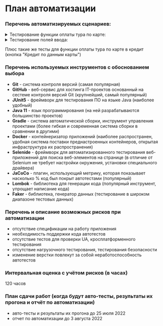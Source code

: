# План автоматизации

### Перечень автоматизируемых сценариев:

<details>
   <summary>Тестирование функции оплаты тура по карте:</summary>

#### Оплата тура по карте (кнопка "Купить"), карта со статусом "APPROVED"
1. в поле "Номер карты" ввести "4444 4444 4444 4441"
2. в остальные поля ввода ввести валидные данные
3. нажать кнопку "Продолжить"

ожидаемый результат: заявка отправляется, появляется сообщение "Успешно. Операция одобрена Банком"

#### Оплата тура по карте (кнопка "Купить"), карта со статусом "DECLINED"
1. в поле "Номер карты" ввести "4444 4444 4444 4442"
2. в остальные поля ввода ввести валидные данные
3. нажать кнопку "Продолжить"

ожидаемый результат: заявка отправляется, появляется сообщение "Ошибка! Банк отказал в проведении операции"

#### Оплата тура по карте (кнопка "Купить"), валидный номер карты, граничные значения полей ввода "Месяц", "Год"

1. в поле "Номер карты" ввести сгенерированное 16 значное число
2. в поля ввода "Месяц" и "Год" ввести сегодняшние месяц и год
3. в остальные поля ввода ввести валидные данные
4. нажать кнопку "Продолжить"

ожидаемый результат: заявка отправляется, появляется сообщение "Ошибка! Банк отказал в проведении операции"

</details>

<details>
   <summary>Тестирование полей ввода:</summary>
<details>
   <summary>поле "Номер карты"</summary>

#### Оплата тура по карте (кнопка "Купить"), короткий номер карты
1. в поле "Номер карты" ввести сгенерированное 15 значное число
2. в остальные поля ввода ввести валидные данные
3. нажать кнопку "Продолжить"

ожидаемый результат: заявка не отправляется, под полем ввода номера карты появляется сообщение "Неверный формат"

#### Оплата тура по карте (кнопка "Купить"), пустой ввод номера карты
1. не вводить данные в поле "Номер карты"
2. в остальные поля ввода ввести валидные данные
3. нажать кнопку "Продолжить"

ожидаемый результат: заявка не отправляется, под полем ввода номера карты появляется сообщение "Неверный формат"

#### Оплата тура по карте (кнопка "Купить"), длинный номер карты
1. в поле "Номер карты" ввести сгенерированное 17 значное число
2. в остальные поля ввода ввести валидные данные
3. нажать кнопку "Продолжить"

ожидаемый результат: поле ввода не дает ввести больше 16 цифр, последние введенные цифры отсекаются, заявка
отправляется, появляется сообщение "Ошибка! Банк отказал в проведении операции"

#### Оплата тура по карте (кнопка "Купить"), номер карты, состоящий из нулей
1. в поле "Номер карты" ввести "0000 0000 0000 0000"
2. в остальные поля ввода ввести валидные данные
3. нажать кнопку "Продолжить"

ожидаемый результат: заявка не отправляется, под полем ввода номера карты появляется сообщение "Неверный формат"

#### Оплата тура по карте (кнопка "Купить"), невалидный номер карты

1. в поле "Номер карты" ввести "card!#$%&‘*+—/=?"
2. в остальные поля ввода ввести валидные данные
3. нажать кнопку "Продолжить"

ожидаемый результат: поле ввода не дает ввести другие символы, кроме цифр, заявка не отправляется, под полем ввода
номера карты появляется сообщение "Неверный формат"
</details>

<details>
   <summary>поле "Месяц"</summary>

#### Оплата тура по карте (кнопка "Купить"), короткий номер месяца

1. в поле "Месяц" ввести сгенерированные число от 1 до 9
2. в остальные поля ввода ввести валидные данные
3. нажать кнопку "Продолжить"

ожидаемый результат: заявка не отправляется, под полем ввода месяца появляется сообщение "Неверный формат"

#### Оплата тура по карте (кнопка "Купить"), пустой ввод номера месяца

1. не вводить данные в поле "Месяц"
2. в остальные поля ввода ввести валидные данные
3. нажать кнопку "Продолжить"

ожидаемый результат: заявка не отправляется, под полем ввода месяца появляется сообщение "Неверный формат"

#### Оплата тура по карте (кнопка "Купить"), номер месяца, состоящий из нулей

1. в поле "Месяц" ввести "00"
2. в остальные поля ввода ввести валидные данные
3. нажать кнопку "Продолжить"

ожидаемый результат: заявка не отправляется, под полем ввода месяца появляется сообщение "Неверно указан срок действия
карты"

#### Оплата тура по карте (кнопка "Купить"), несуществующий номер месяца

1. в поле "Месяц" ввести "13"
2. в остальные поля ввода ввести валидные данные
3. нажать кнопку "Продолжить"

ожидаемый результат: заявка не отправляется, под полем ввода месяца появляется сообщение "Неверно указан срок действия
карты"

#### Оплата тура по карте (кнопка "Купить"), невалидный номер месяца

1. в поле "Месяц" ввести "y%"
2. в остальные поля ввода ввести валидные данные
3. нажать кнопку "Продолжить"

ожидаемый результат: поле ввода не дает ввести другие символы, кроме цифр, заявка не отправляется, под полем ввода
месяца появляется сообщение "Неверный формат"

#### Оплата тура по карте (кнопка "Купить"), длинный номер месяца

1. в поле "Месяц" ввести "011"
2. в остальные поля ввода ввести валидные данные
3. нажать кнопку "Продолжить"

ожидаемый результат: поле ввода не дает ввести больше 2 цифр, последние введенные цифры отсекаются, заявка отправляется,
появляется сообщение "Ошибка! Банк отказал в проведении операции"

</details>

<details>
   <summary>поле "Год"</summary>

#### Оплата тура по карте (кнопка "Купить"), короткий номер года

1. в поле "Год" ввести сгенерированные число от 1 до 9
2. в остальные поля ввода ввести валидные данные
3. нажать кнопку "Продолжить"

ожидаемый результат: заявка не отправляется, под полем ввода года появляется сообщение "Неверный формат"

#### Оплата тура по карте (кнопка "Купить"), пустой ввод номера года

1. не вводить данные в поле "Год"
2. в остальные поля ввода ввести валидные данные
3. нажать кнопку "Продолжить"

ожидаемый результат: заявка не отправляется, под полем ввода года появляется сообщение "Неверный формат"

#### Оплата тура по карте (кнопка "Купить"), номер года, состоящий из нулей

1. в поле "Год" ввести "00"
2. в остальные поля ввода ввести валидные данные
3. нажать кнопку "Продолжить"

ожидаемый результат: заявка не отправляется, под полем ввода года появляется сообщение "Истёк срок действия карты"

#### Оплата тура по карте (кнопка "Купить"), предыдущий год

1. в поле "Год" ввести "21"
2. в остальные поля ввода ввести валидные данные
3. нажать кнопку "Продолжить"

ожидаемый результат: заявка не отправляется, под полем ввода года появляется сообщение "Истёк срок действия карты"

#### Оплата тура по карте (кнопка "Купить"), невалидный номер года

1. в поле "Год" ввести "(U"
2. в остальные поля ввода ввести валидные данные
3. нажать кнопку "Продолжить"

ожидаемый результат: поле ввода не дает ввести другие символы, кроме цифр, заявка не отправляется, под полем ввода года
появляется сообщение "Неверный формат"

#### Оплата тура по карте (кнопка "Купить"), полный номер года

1. в поле "Год" ввести "2022"
2. в остальные поля ввода ввести валидные данные
3. нажать кнопку "Продолжить"

ожидаемый результат: поле ввода не дает ввести больше 2 цифр, последние введенные цифры отсекаются, заявка не
отправляется, под полем ввода года появляется сообщение "Истек срок действия карты"

</details>

<details>
   <summary>поле "Владелец"</summary>

#### Оплата тура по карте (кнопка "Купить"), фамилия латинскими буквами

1. в поле "Владелец" ввести сгенерированную фамилию латинскими буквами
2. в остальные поля ввода ввести валидные данные
3. нажать кнопку "Продолжить"

ожидаемый результат: заявка не отправляется, под полем ввода владельца появляется сообщение "Неверный формат"

#### Оплата тура по карте (кнопка "Купить"), имя латинскими буквами

1. в поле "Владелец" ввести сгенерированное имя латинскими буквами
2. в остальные поля ввода ввести валидные данные
3. нажать кнопку "Продолжить"

ожидаемый результат: заявка не отправляется, под полем ввода владельца появляется сообщение "Неверный формат"

#### Оплата тура по карте (кнопка "Купить"), фамилия кириллицей

1. в поле "Владелец" ввести сгенерированную фамилию на кириллице
2. в остальные поля ввода ввести валидные данные
3. нажать кнопку "Продолжить"

ожидаемый результат: поле ввода не дает ввести другие символы, кроме латинских, заявка не отправляется, под полем ввода
владельца появляется сообщение "Неверный формат"

#### Оплата тура по карте (кнопка "Купить"), имя кириллицей

1. в поле "Владелец" ввести сгенерированное имя на кириллице
2. в остальные поля ввода ввести валидные данные
3. нажать кнопку "Продолжить"

ожидаемый результат: поле ввода не дает ввести другие символы, кроме латинских, заявка не отправляется, под полем ввода
владельца появляется сообщение "Неверный формат"

#### Оплата тура по карте (кнопка "Купить"), пустой ввод поля "Владелец"

1. не вводить данные в поле "Владелец"
2. в остальные поля ввода ввести валидные данные
3. нажать кнопку "Продолжить"

ожидаемый результат: заявка не отправляется, под полем ввода владельца появляется сообщение "Поле обязательно для
заполнения"

#### Оплата тура по карте (кнопка "Купить"), невалидное значение поля "Владелец"

1. в поле "Владелец" ввести "00()№%_ _9"
2. в остальные поля ввода ввести валидные данные
3. нажать кнопку "Продолжить"

ожидаемый результат: поле ввода не дает ввести другие символы, кроме латинских, заявка не отправляется, под полем ввода
номера карты появляется сообщение "Неверный формат"

</details>

<details>
   <summary>поле "CVC/CVV"</summary>

#### Оплата тура по карте (кнопка "Купить"), одна цифра номера CVC/CVV

1. в поле "CVC/CVV" ввести сгенерированное число от 1 до 9
2. в остальные поля ввода ввести валидные данные
3. нажать кнопку "Продолжить"

ожидаемый результат: заявка не отправляется, под полем ввода CVC/CVV появляется сообщение "Неверный формат"

#### Оплата тура по карте (кнопка "Купить"), две цифры номера CVC/CVV

1. в поле "CVC/CVV" ввести сгенерированное число от 10 до 99
2. в остальные поля ввода ввести валидные данные
3. нажать кнопку "Продолжить"

ожидаемый результат: заявка не отправляется, под полем ввода CVC/CVV появляется сообщение "Неверный формат"

#### Оплата тура по карте (кнопка "Купить"), пустой ввод номера CVC/CVV

1. не вводить данные в поле "CVC/CVV"
2. в остальные поля ввода ввести валидные данные
3. нажать кнопку "Продолжить"

ожидаемый результат: заявка не отправляется, под полем ввода CVC/CVV появляется сообщение "Неверный формат"

#### Оплата тура по карте (кнопка "Купить"), номер CVC/CVV, состоящий из нулей

1. в поле "CVC/CVV" ввести "000"
2. в остальные поля ввода ввести валидные данные
3. нажать кнопку "Продолжить"

ожидаемый результат: заявка не отправляется, под полем ввода CVC/CVV появляется сообщение "Неверный формат"

#### Оплата тура по карте (кнопка "Купить"), невалидный номер CVC/CVV

1. в поле "CVC/CVV" ввести "y%_"
2. в остальные поля ввода ввести валидные данные
3. нажать кнопку "Продолжить"

ожидаемый результат: поле ввода не дает ввести другие символы, кроме цифр, заявка не отправляется, под полем ввода
CVC/CVV появляется сообщение "Неверный формат"

#### Оплата тура по карте (кнопка "Купить"), длинный номер CVC/CVV

1. в поле "CVC/CVV" ввести "1234"
2. в остальные поля ввода ввести валидные данные
3. нажать кнопку "Продолжить"

ожидаемый результат: поле ввода не дает ввести больше 3 цифр, последние введенные цифры отсекаются, заявка отправляется,
появляется сообщение "Ошибка! Банк отказал в проведении операции"

</details>
</details>

Плюс такие же тесты для функции оплаты тура по карте в кредит (кнопка "Кредит по данным карты")

### Перечень используемых инструментов с обоснованием выбора

- **Git** - система контроля версий (самая популярная)
- **GitHub** - веб-сервис для хостинга IT-проектов основанный на сестеме контроля версий Git (крупнейший, самый
  популярный)
- **JUnit5** - фреймворк для тестирования ПО на языке Java (наиболее удобный)
- **Java 11** - язык программирования (на ней разрабатываются большинство проектов)
- **Gradle** - система автоматической сборки, инструмент управления проектами (более гибкая и современная система сборки
  в сравнении в другими)
- **Docker** - контейнеризатор приложений (наиболее распространен, удобная система поставки преднастроенных контейнеров,
  открытая инфраструктура их распространения)
- **Selenide** - фреймворк для автоматизированного тестирования веб-приложений для поиска веб-элементов на странице (в
  отличие от Selenium не требует настройки окружения, установки специального драйвера)
- **JaCoCo** - плагин, использующий метрику, которая показывает насколько % код был покрыт автотестами (популярный)
- **Lombok** - библиотека для генерации кода (популярный инструмент, упрощает написание кода)
- **Faker** - библиотека, генератор данных (тестирование в широком диапазоне тестовых данных)

### Перечень и описание возможных рисков при автоматизации

- отсутствие спецификации на работу приложения
- необходимость поддержки кода автотестов
- отсутствие тестов для проверки UA, кросплатформенного тестирования
- отсутствие нагрузочного тестирования, тестирования безопасности
- изменение верстки повлекут за собой неработоспособность автотестов

### Интервальная оценка с учётом рисков (в часах)

120 часов

### План сдачи работ (когда будут авто-тесты, результаты их прогона и отчёт по автоматизации)

- авто-тесты и результаты их прогона до 25 июля 2022
- отчет по автоматизации до 3 августа 2022